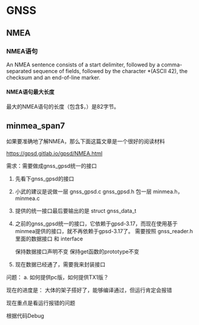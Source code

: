 # GNSS

## NMEA

### NMEA语句

An NMEA sentence consists of a start delimiter, followed by a comma-separated sequence of fields, followed by the character *(ASCII 42), the checksum and an end-of-line marker.

#### NMEA语句最大长度
最大的NMEA语句的长度（包含$，<CR><LF>）是82字节。

## minmea_span7

如果要准确地了解NMEA，那么下面这篇文章是一个很好的阅读材料

https://gpsd.gitlab.io/gpsd/NMEA.html

需求：需要做成gnss_gpsd统一的接口

1. 先看下gnss_gpsd的接口

2. 小武的建议是说做一层 gnss_gpsd.c gnss_gpsd.h 包一层 minmea.h，minmea.c

3. 提供的统一接口最后要输出的是 struct gnss_data_t

4. 之前的gnss_gpsd统一的接口，它依赖于gpsd-3.17，而现在使用基于minmea提供的接口，就不再依赖于gpsd-3.17了。
    需要按照 gnss_reader.h 里面的数据接口 和 interface

    保持数据接口声明不变
    保持get函数的prototype不变

5. 现在数据已经通了，需要我来封装接口




问题：
  a. 如何提供pc版，如何提供TX1版？



现在的进度是：
    大体的架子搭好了，能够编译通过，但运行肯定会报错


现在重点是看运行报错的问题

根据代码Debug